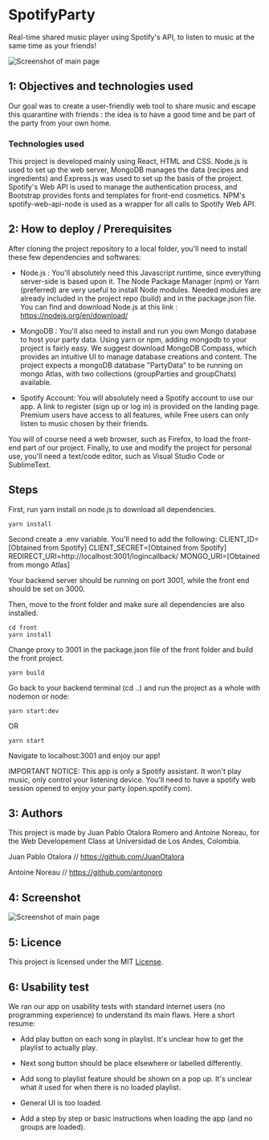 # SpotifyParty
Real-time shared music player using Spotify's API, to listen to music at the same time as your friends! 

<img src="https://i.imgur.com/grdZkJ3.png" alt="Screenshot of main page">

## 1: Objectives and technologies used

Our goal was to create a user-friendly web tool to share music and escape this quarantine with friends : the idea is to have a good time and be part of the party from your own home.

### Technologies used

This project is developed mainly using React, HTML and CSS. Node.js is used to set up the web server, MongoDB manages the data (recipes and ingredients) and Express.js was used to set up the basis of the project. Spotify's Web API is used to manage the authentication process, and Bootstrap provides fonts and templates for front-end cosmetics. NPM's spotify-web-api-node is used as a wrapper for all calls to Spotify Web API.

## 2: How to deploy / Prerequisites

After cloning the project repository to a local folder, you'll need to install these few dependencies and softwares:

- Node.js : You'll absolutely need this Javascript runtime, since everything server-side is based upon it. The Node Package Manager (npm) or Yarn (preferred) are very useful to install Node modules. Needed modules are already included in the project repo (build) and in the package.json file. You can find and download Node.js at this link : https://nodejs.org/en/download/

- MongoDB : You'll also need to install and run you own Mongo database to host your party data. Using yarn or npm, adding mongodb to your project is fairly easy. We suggest download MongoDB Compass, which provides an intuitive UI to manage database creations and content. The project expects a mongoDB database "PartyData" to be running on mongo Atlas, with two collections (groupParties and groupChats) available. 

- Spotify Account: You will absolutely need a Spotify account to use our app. A link to register (sign up or log in) is provided on the landing page. Premium users have access to all features, while Free users can only listen to music chosen by their friends.

You will of course need a web browser, such as Firefox, to load the front-end part of our project. Finally, to use and modify the project for personal use, you'll need a text/code editor, such as Visual Studio Code or SublimeText.  

## Steps 

First, run yarn install on node.js to download all dependencies.

```
yarn install

```

Second create a .env variable. You'll need to add the following:
CLIENT_ID=[Obtained from Spotify]
CLIENT_SECRET=[Obtained from Spotify]
REDIRECT_URI=http://localhost:3001/logincallback/
MONGO_URI=[Obtained from mongo Atlas]

Your backend server should be running on port 3001, while the front end should be set on 3000.

Then, move to the front folder and make sure all dependencies are also installed.

```
cd front
yarn install
```

Change proxy to 3001 in the package.json file of the front folder and build the front project.

```
yarn build

```

Go back to your backend terminal (cd ..) and run the project as a whole with nodemon or node:

```
yarn start:dev

```

OR

```
yarn start

```

Navigate to localhost:3001 and enjoy our app!

IMPORTANT NOTICE: This app is only a Spotify assistant. It won't play music, only control your listening device. You'll need to have a spotify web session opened to enjoy your party (open.spotify.com).

## 3: Authors

This project is made by Juan Pablo Otalora Romero and Antoine Noreau, for the Web Developement Class at Universidad de Los Andes, Colombia. 

Juan Pablo Otalora // https://github.com/JuanOtalora

Antoine Noreau // https://github.com/antonoro

## 4: Screenshot

<img src="https://i.imgur.com/grdZkJ3.png" alt="Screenshot of main page">

## 5: Licence

This project is licensed under the MIT <a href="./LICENSE">License</a>.

## 6: Usability test

We ran our app on usability tests with standard internet users (no programming experience) to understand its main flaws. Here a short resume:

- Add play button on each song in playlist. It's unclear how to get the playlist to actually play.

- Next song button should be place elsewhere or labelled differently.

- Add song to playlist feature should be shown on a pop up. It's unclear what it used for when there is no loaded playlist.

- General UI is too loaded.

- Add a step by step or basic instructions when loading the app (and no groups are loaded).
